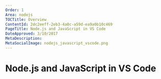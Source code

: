 ```yaml
---
Order: 1
Area: nodejs
TOCTitle: Overview
ContentId: 2dc2eeff-2eb3-4a0c-a59d-ea9a0b10c469
PageTitle: Node.js and JavaScript in VS Code
DateApproved: 3/10/2017
MetaDescription: 
MetaSocialImage: nodejs_javascript_vscode.png
---
```


# Node.js and JavaScript in VS Code